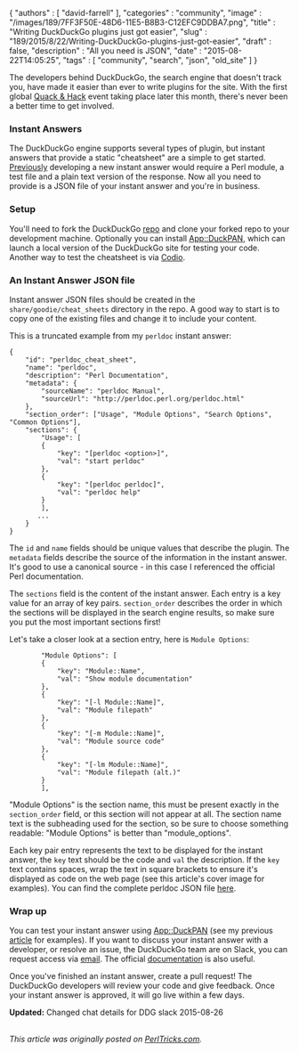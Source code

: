 {
   "authors" : [
      "david-farrell"
   ],
   "categories" : "community",
   "image" : "/images/189/7FF3F50E-48D6-11E5-B8B3-C12EFC9DDBA7.png",
   "title" : "Writing DuckDuckGo plugins just got easier",
   "slug" : "189/2015/8/22/Writing-DuckDuckGo-plugins-just-got-easier",
   "draft" : false,
   "description" : "All you need is JSON",
   "date" : "2015-08-22T14:05:25",
   "tags" : [
      "community",
      "search",
      "json",
      "old_site"
   ]
}


The developers behind DuckDuckGo, the search engine that doesn't track you, have made it easier than ever to write plugins for the site. With the first global [Quack & Hack](https://duck.co/blog/post/196/the-first-global-quack-hack) event taking place later this month, there's never been a better time to get involved.

### Instant Answers

The DuckDuckGo engine supports several types of plugin, but instant answers that provide a static "cheatsheet" are a simple to get started. [Previously](http://perltricks.com/article/169/2015/4/20/Writing-DuckDuckGo-instant-answers-is-easy) developing a new instant answer would require a Perl module, a test file and a plain text version of the response. Now all you need to provide is a JSON file of your instant answer and you're in business.

### Setup

You'll need to fork the DuckDuckGo [repo](https://github.com/duckduckgo/zeroclickinfo-goodies) and clone your forked repo to your development machine. Optionally you can install [App::DuckPAN](https://metacpan.org/pod/App::DuckPAN), which can launch a local version of the DuckDuckGo site for testing your code. Another way to test the cheatsheet is via [Codio](https://vimeo.com/132712266).

### An Instant Answer JSON file

Instant answer JSON files should be created in the `share/goodie/cheat_sheets` directory in the repo. A good way to start is to copy one of the existing files and change it to include your content.

This is a truncated example from my `perldoc` instant answer:

``` prettyprint
{
    "id": "perldoc_cheat_sheet",
    "name": "perldoc",
    "description": "Perl Documentation",
    "metadata": {
        "sourceName": "perldoc Manual",
        "sourceUrl": "http://perldoc.perl.org/perldoc.html"
    },
    "section_order": ["Usage", "Module Options", "Search Options", "Common Options"],
    "sections": {
        "Usage": [
        {
            "key": "[perldoc <option>]",
            "val": "start perldoc"
        },
        {
            "key": "[perldoc perldoc]",
            "val": "perldoc help"
        }
        ],
       ...
    }
}
```

The `id` and `name` fields should be unique values that describe the plugin. The `metadata` fields describe the source of the information in the instant answer. It's good to use a canonical source - in this case I referenced the official Perl documentation.

The `sections` field is the content of the instant answer. Each entry is a key value for an array of key pairs. `section_order` describes the order in which the sections will be displayed in the search engine results, so make sure you put the most important sections first!

Let's take a closer look at a section entry, here is `Module Options`:

``` prettyprint
        "Module Options": [
        {
            "key": "Module::Name",
            "val": "Show module documentation"
        },
        {
            "key": "[-l Module::Name]",
            "val": "Module filepath"
        },
        {
            "key": "[-m Module::Name]",
            "val": "Module source code"
        },
        {
            "key": "[-lm Module::Name]",
            "val": "Module filepath (alt.)"
        }
        ],
```

"Module Options" is the section name, this must be present exactly in the `section_order` field, or this section will not appear at all. The section name text is the subheading used for the section, so be sure to choose something readable: "Module Options" is better than "module\_options".

Each key pair entry represents the text to be displayed for the instant answer, the `key` text should be the code and `val` the description. If the `key` text contains spaces, wrap the text in square brackets to ensure it's displayed as code on the web page (see this article's cover image for examples). You can find the complete perldoc JSON file [here](https://github.com/duckduckgo/zeroclickinfo-goodies/blob/master/share/goodie/cheat_sheets/json/perldoc.json).

### Wrap up

You can test your instant answer using [App::DuckPAN](https://metacpan.org/pod/App::DuckPAN) (see my previous [article](http://perltricks.com/article/169/2015/4/20/Writing-DuckDuckGo-instant-answers-is-easy) for examples). If you want to discuss your instant answer with a developer, or resolve an issue, the DuckDuckGo team are on Slack, you can request access via [email](mailto:QuackSlack@duckduckgo.com?subject=AddMe). The official [documentation](https://duck.co/duckduckhack/goodie_overview) is also useful.

Once you've finished an instant answer, create a pull request! The DuckDuckGo developers will review your code and give feedback. Once your instant answer is approved, it will go live within a few days.

**Updated:** Changed chat details for DDG slack 2015-08-26

\
*This article was originally posted on [PerlTricks.com](http://perltricks.com).*
